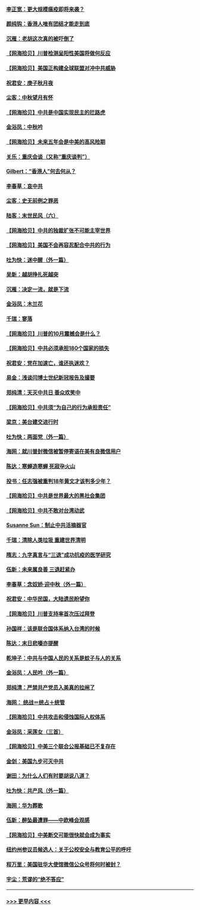 #### [李正宽：更大规模瘟疫即将来袭？](../pages/nsc993/n12451455.md?t=10041602) 
#### [颜纯钩：香港人唯有团结才能走到底](../pages/nsc993/n12450870.md?t=10041602) 
#### [沉雁：老胡这次真的被吓倒了](../pages/nsc993/n12449796.md?t=10041602) 
#### [【网海拾贝】川普检测呈阳性美国将做何反应](../pages/nsc993/n12449042.md?t=10041602) 
#### [【网海拾贝】美国正构建全球联盟对冲中共威胁](../pages/nsc993/n12446580.md?t=10041602) 
#### [祝君安：庚子秋月夜](../pages/nsc993/n12445870.md?t=10041602) 
#### [尘客：中秋望月有怀](../pages/nsc993/n12444632.md?t=10041602) 
#### [【网海拾贝】中共是中国实现民主的拦路虎](../pages/nsc993/n12443573.md?t=10041602) 
#### [金浴凤：中秋吟](../pages/nsc993/n12441773.md?t=10041602) 
#### [【网海拾贝】未来五年会是中美的高风险期](../pages/nsc993/n12440760.md?t=10041602) 
#### [关乐：重庆会谈（又称“重庆谈判”）](../pages/nsc993/n12437525.md?t=10041602) 
#### [Gilbert：“香港人”何去何从？](../pages/nsc993/n12435894.md?t=10041602) 
#### [李春草：哀中共](../pages/nsc993/n12435874.md?t=10041602) 
#### [尘客：史无前例之罪恶](../pages/nsc993/n12435762.md?t=10041602) 
#### [陆客：末世民风（六）](../pages/nsc993/n12435354.md?t=10041602) 
#### [【网海拾贝】中共的独裁扩张不可能主宰世界](../pages/nsc993/n12435151.md?t=10041602) 
#### [【网海拾贝】美国不会再容忍配合中共的行为](../pages/nsc993/n12433808.md?t=10041602) 
#### [吐为快：迷中醒（外一篇）](../pages/nsc993/n12433585.md?t=10041602) 
#### [吴新：越胡挣扎死越突](../pages/nsc993/n12433562.md?t=10041602) 
#### [沉雁：决定一流，就是下流](../pages/nsc993/n12432128.md?t=10041602) 
#### [金浴凤：木兰花](../pages/nsc993/n12432124.md?t=10041602) 
#### [千瑞：寥落](../pages/nsc993/n12432071.md?t=10041602) 
#### [【网海拾贝】川普的10月震撼会是什么？](../pages/nsc993/n12431624.md?t=10041602) 
#### [【网海拾贝】中共必须承担180个国家的损失](../pages/nsc993/n12428893.md?t=10041602) 
#### [祝君安：党在加速亡，谁还执迷欢？](../pages/nsc993/n12428652.md?t=10041602) 
#### [易金：浅谈闫博士世纪新冠报告及撮要](../pages/nsc993/n12426822.md?t=10041602) 
#### [郑纯清：天灭中共日 善众欢笑中](../pages/nsc993/n12426784.md?t=10041602) 
#### [【网海拾贝】中共须“为自己的行为承担责任”](../pages/nsc993/n12426067.md?t=10041602) 
#### [梁京：美台建交进行时](../pages/nsc993/n12424066.md?t=10041602) 
#### [吐为快：两面党（外一篇）](../pages/nsc993/n12424043.md?t=10041602) 
#### [海网：就川普封微信被暂停寄语在美有良微信用户](../pages/nsc993/n12424021.md?t=10041602) 
#### [陈达：寒蝉造寒蝉 死寂孕火山](../pages/nsc993/n12423958.md?t=10041602) 
#### [投书：任志强被重判18年黄文才该判多少年？](../pages/nsc993/n12423672.md?t=10041602) 
#### [【网海拾贝】中共是世界最大的黑社会集团](../pages/nsc993/n12423543.md?t=10041602) 
#### [【网海拾贝】中共不敢对台湾动武](../pages/nsc993/n12421418.md?t=10041602) 
#### [Susanne Sun：制止中共活摘器官](../pages/nsc993/n12419654.md?t=10041602) 
#### [千瑞：清除人类垃圾 重建世界清明](../pages/nsc993/n12419414.md?t=10041602) 
#### [隋志：九字真言与“三退”成功抗疫的医学研究](../pages/nsc993/n12419248.md?t=10041602) 
#### [伍新：未来属良善 三退赶紧办](../pages/nsc993/n12418496.md?t=10041602) 
#### [李春草：念奴娇·迎中秋（外一篇）](../pages/nsc993/n12418465.md?t=10041602) 
#### [祝君安：中华民国，大陆遗民盼望你](../pages/nsc993/n12418089.md?t=10041602) 
#### [【网海拾贝】川普支持率首次压过拜登](../pages/nsc993/n12418050.md?t=10041602) 
#### [孙国祥：该是联合国体系纳入台湾的时候](../pages/nsc993/n12417369.md?t=10041602) 
#### [陈达：末日悲嚎亦提醒](../pages/nsc993/n12416736.md?t=10041602) 
#### [乾坤子：中共与中国人民的关系是蚊子与人的关系](../pages/nsc993/n12416632.md?t=10041602) 
#### [金浴凤：人民吟（外一篇）](../pages/nsc993/n12416567.md?t=10041602) 
#### [郑纯清：严禁共产党员入美真的拉闸了](../pages/nsc993/n12416550.md?t=10041602) 
#### [海网： 统战＝统占＋统管](../pages/nsc993/n12416404.md?t=10041602) 
#### [【网海拾贝】中共攻击和侵蚀国际人权体系](../pages/nsc993/n12416250.md?t=10041602) 
#### [金浴凤：采莲女（三首）](../pages/nsc993/n12415517.md?t=10041602) 
#### [【网海拾贝】中美三个联合公报基础已不复存在](../pages/nsc993/n12415054.md?t=10041602) 
#### [金剑：美国九步可灭中共](../pages/nsc993/n12413183.md?t=10041602) 
#### [谢田：为什么人们有时要胡说八道？](../pages/nsc993/n12411861.md?t=10041602) 
#### [吐为快：共产风（外一篇）](../pages/nsc993/n12411761.md?t=10041602) 
#### [海网：华为葬歌](../pages/nsc993/n12410381.md?t=10041602) 
#### [伍新：醉坠最遭罪——中欧峰会观感](../pages/nsc993/n12410364.md?t=10041602) 
#### [【网海拾贝】中美断交可能很快就会成为事实](../pages/nsc993/n12409495.md?t=10041602) 
#### [纽约州参议员候选人：关于公校安全与教育公平的呼吁](../pages/nsc993/n12409228.md?t=10041602) 
#### [程万里：美国驻华大使馆微信公众号将何时被封？](../pages/nsc993/n12407397.md?t=10041602) 
#### [宇尘：荒谬的“绝不答应”](../pages/nsc993/n12407360.md?t=10041602) 

----
#### [ >>> 更早内容 <<< ](../indexes/nsc993-earlier.md)
